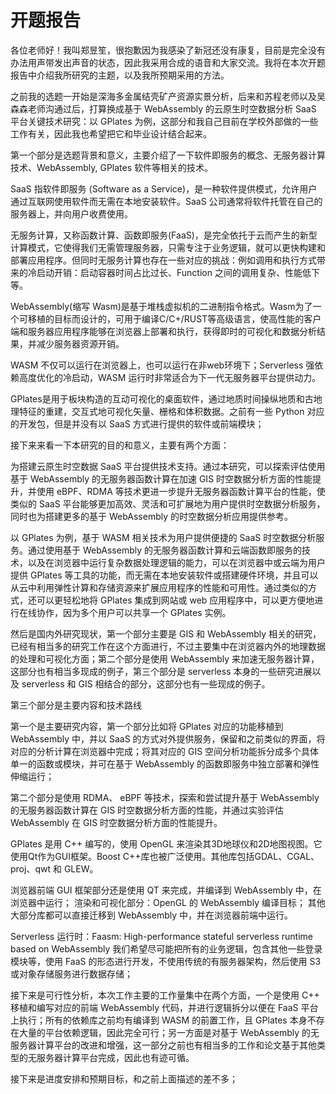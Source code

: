 # 开题报告

各位老师好！我叫郑昱笙，很抱歉因为我感染了新冠还没有康复，目前是完全没有办法用声带发出声音的状态，因此我采用合成的语音和大家交流。我将在本次开题报告中介绍我所研究的主题，以及我所预期采用的方法。

之前我的选题一开始是深海多金属结壳矿产资源实景分析，后来和苏程老师以及吴森森老师沟通过后，打算换成基于 WebAssembly 的云原生时空数据分析 SaaS 平台关键技术研究：以 GPlates 为例，这部分和我自己目前在学校外部做的一些工作有关，因此我也希望把它和毕业设计结合起来。

第一个部分是选题背景和意义，主要介绍了一下软件即服务的概念、无服务器计算技术、WebAssembly, GPlates 软件等相关的技术。

SaaS 指软件即服务 (Software as a Service)，是一种软件提供模式，允许用户通过互联网使用软件而无需在本地安装软件。SaaS 公司通常将软件托管在自己的服务器上，并向用户收费使用。

无服务计算，又称函数计算、函数即服务(FaaS)，是完全依托于云而产生的新型计算模式，它使得我们无需管理服务器，只需专注于业务逻辑，就可以更快构建和部署应用程序。但同时无服务计算也存在一些对应的挑战：例如调用和执行方式带来的冷启动开销：启动容器时间占比过长、Function 之间的调用复杂、性能低下等。

WebAssembly(缩写 Wasm)是基于堆栈虚拟机的二进制指令格式。Wasm为了一个可移植的目标而设计的，可用于编译C/C+/RUST等高级语言，使高性能的客户端和服务器应用程序能够在浏览器上部署和执行，获得即时的可视化和数据分析结果，并减少服务器资源开销。

WASM 不仅可以运行在浏览器上，也可以运行在非web环境下；Serverless 强依赖高度优化的冷启动，WASM 运行时非常适合为下一代无服务器平台提供动力。

GPlates是用于板块构造的互动可视化的桌面软件，通过地质时间操纵地质和古地理特征的重建，交互式地可视化矢量、栅格和体积数据。之前有一些 Python 对应的开发包，但是并没有以 SaaS 方式进行提供的软件或前端模块；

接下来来看一下本研究的目的和意义，主要有两个方面：

为搭建云原生时空数据 SaaS 平台提供技术支持。通过本研究，可以探索评估使用基于 WebAssembly 的无服务器函数计算在加速 GIS 时空数据分析方面的性能提升，并使用 eBPF、RDMA 等技术更进一步提升无服务器函数计算平台的性能，使类似的 SaaS 平台能够更加高效、灵活和可扩展地为用户提供时空数据分析服务，同时也为搭建更多的基于 WebAssembly 的时空数据分析应用提供参考。

以 GPlates 为例，基于 WASM 相关技术为用户提供便捷的 SaaS 时空数据分析服务。通过使用基于 WebAssembly 的无服务器函数计算和云端函数即服务的技术，以及在浏览器中运行复杂数据处理逻辑的能力，可以在浏览器中或云端为用户提供 GPlates 等工具的功能，而无需在本地安装软件或搭建硬件环境，并且可以从云中利用弹性计算和存储资源来扩展应用程序的性能和可用性。通过类似的方式，还可以更轻松地将 GPlates 集成到网站或 web 应用程序中，可以更方便地进行在线协作，因为多个用户可以共享一个 GPlates 实例。

然后是国内外研究现状，第一个部分主要是 GIS 和 WebAssembly 相关的研究，已经有相当多的研究工作在这个方面进行，不过主要集中在浏览器内外的地理数据的处理和可视化方面；第二个部分是使用 WebAssembly 来加速无服务器计算，这部分也有相当多现成的例子，第三个部分是 serverless 本身的一些研究进展以及 serverless 和 GIS 相结合的部分，这部分也有一些现成的例子。

第三个部分是主要内容和技术路线

第一个是主要研究内容，第一个部分比如将 GPlates 对应的功能移植到 WebAssembly 中，并以 SaaS 的方式对外提供服务，保留和之前类似的界面，将对应的分析计算在浏览器中完成；将其对应的 GIS 空间分析功能拆分成多个具体单一的函数或模块，并可在基于 WebAssembly 的函数即服务中独立部署和弹性伸缩运行；

第二个部分是使用 RDMA、 eBPF 等技术，探索和尝试提升基于 WebAssembly 的无服务器函数计算在 GIS 时空数据分析方面的性能，并通过实验评估 WebAssembly 在 GIS 时空数据分析方面的性能提升。

GPlates 是用 C++ 编写的，使用 OpenGL 来渲染其3D地球仪和2D地图视图。它使用Qt作为GUI框架。Boost C++库也被广泛使用。其他库包括GDAL、CGAL、proj、qwt 和 GLEW。

浏览器前端 GUI 框架部分还是使用 QT 来完成，并编译到 WebAssembly 中，在浏览器中运行；
渲染和可视化部分：OpenGL 的 WebAssembly 编译目标；
其他大部分库都可以直接迁移到 WebAssembly 中，并在浏览器前端中运行。

Serverless 运行时：Faasm:  High-performance stateful serverless runtime based on WebAssembly
我们希望尽可能把所有的业务逻辑，包含其他一些登录模块等，使用 FaaS 的形态进行开发，不使用传统的有服务器架构，然后使用 S3 或对象存储服务进行数据存储；

接下来是可行性分析，本次工作主要的工作量集中在两个方面，一个是使用 C++ 移植和编写对应的前端 WebAssembly 代码，并进行逻辑拆分以便在 FaaS 平台上执行；所有的依赖库之前均有编译到 WASM 的前置工作，且 GPlates 本身不存在大量的平台依赖逻辑，因此完全可行；另一方面是对基于 WebAssembly 的无服务器计算平台的改进和增强，这一部分之前也有相当多的工作和论文基于其他类型的无服务器计算平台完成，因此也有迹可循。

接下来是进度安排和预期目标，和之前上面描述的差不多；
